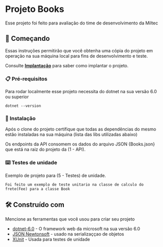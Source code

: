 
# Projeto Books

Esse projeto foi feito para avaliação do time de desenvolvimento da Miltec

## 🚀 Começando

Essas instruções permitirão que você obtenha uma cópia do projeto em operação na sua máquina local para fins de desenvolvimento e teste.

Consulte **[Implantação](#-implanta%C3%A7%C3%A3o)** para saber como implantar o projeto.

### 📋 Pré-requisitos

Para rodar localmente esse projeto necessita do dotnet na sua versão 6.0 ou superior

```
dotnet --version
```

### 🔧 Instalação

Após o clone do projeto certifique que todas as dependências do mesmo estão instaladas na sua máquina (lista das libs utilizadas abaixo)


Os endpoints da API consomem os dados do arquivo JSON {Books.json} que está na raiz do projeto da (1 - API).

### ⌨️ Testes de unidade

Exemplo de projeto para (5 - Testes) de unidade.

```
Foi feito um exemplo de teste unitario na classe de calculo do frete(Fee) para a classe Book
```
## 🛠️ Construído com

Mencione as ferramentas que você usou para criar seu projeto

* [dotnet-6.0](https://dotnet.microsoft.com/pt-br/download/dotnet/6.0) - O framework web da microsoft na sua versão 6.0
* [JSON Newtonsoft](https://www.newtonsoft.com/json) - usado na serializaççao de objetos
* [XUnit](https://xunit.net/) - Usada para testes de unidade
